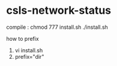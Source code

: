 # csls-network-status
compile : chmod 777 install.sh
          ./install.sh

how to prefix
1. vi install.sh
2. prefix="dir"
